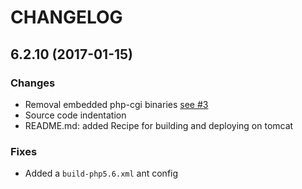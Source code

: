 # CHANGELOG


## 6.2.10 (2017-01-15)
   
### Changes

- Removal embedded php-cgi binaries [see #3](https://github.com/belgattitude/php-java-bridge/issues/3)
- Source code indentation
- README.md: added Recipe for building and deploying on tomcat

### Fixes
 
- Added a `build-php5.6.xml` ant config 



